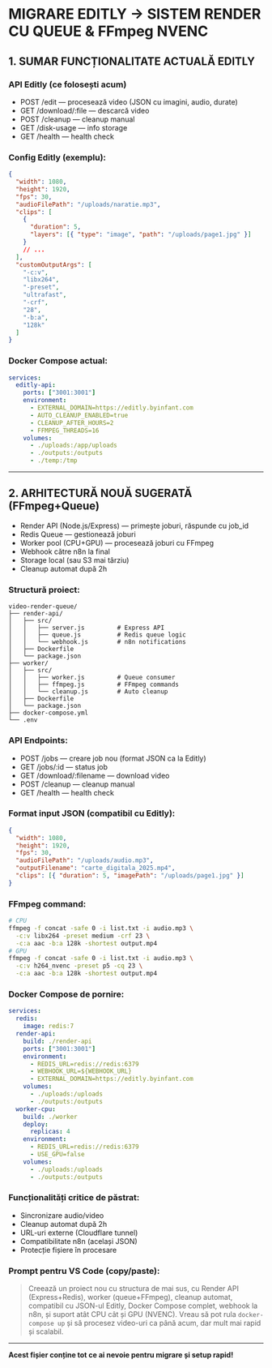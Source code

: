# MIGRARE EDITLY → SISTEM RENDER CU QUEUE & FFmpeg NVENC

## 1. SUMAR FUNCȚIONALITATE ACTUALĂ EDITLY

### API Editly (ce folosești acum)

- POST /edit — procesează video (JSON cu imagini, audio, durate)
- GET /download/:file — descarcă video
- POST /cleanup — cleanup manual
- GET /disk-usage — info storage
- GET /health — health check

### Config Editly (exemplu):

```json
{
  "width": 1080,
  "height": 1920,
  "fps": 30,
  "audioFilePath": "/uploads/naratie.mp3",
  "clips": [
    {
      "duration": 5,
      "layers": [{ "type": "image", "path": "/uploads/page1.jpg" }]
    }
    // ...
  ],
  "customOutputArgs": [
    "-c:v",
    "libx264",
    "-preset",
    "ultrafast",
    "-crf",
    "28",
    "-b:a",
    "128k"
  ]
}
```

### Docker Compose actual:

```yaml
services:
  editly-api:
    ports: ["3001:3001"]
    environment:
      - EXTERNAL_DOMAIN=https://editly.byinfant.com
      - AUTO_CLEANUP_ENABLED=true
      - CLEANUP_AFTER_HOURS=2
      - FFMPEG_THREADS=16
    volumes:
      - ./uploads:/app/uploads
      - ./outputs:/outputs
      - ./temp:/tmp
```

---

## 2. ARHITECTURĂ NOUĂ SUGERATĂ (FFmpeg+Queue)

- Render API (Node.js/Express) — primește joburi, răspunde cu job_id
- Redis Queue — gestionează joburi
- Worker pool (CPU+GPU) — procesează joburi cu FFmpeg
- Webhook către n8n la final
- Storage local (sau S3 mai târziu)
- Cleanup automat după 2h

### Structură proiect:

```
video-render-queue/
├── render-api/
│   ├── src/
│   │   ├── server.js         # Express API
│   │   ├── queue.js          # Redis queue logic
│   │   └── webhook.js        # n8n notifications
│   ├── Dockerfile
│   └── package.json
├── worker/
│   ├── src/
│   │   ├── worker.js         # Queue consumer
│   │   ├── ffmpeg.js         # FFmpeg commands
│   │   └── cleanup.js        # Auto cleanup
│   ├── Dockerfile
│   └── package.json
├── docker-compose.yml
└── .env
```

### API Endpoints:

- POST /jobs — creare job nou (format JSON ca la Editly)
- GET /jobs/:id — status job
- GET /download/:filename — download video
- POST /cleanup — cleanup manual
- GET /health — health check

### Format input JSON (compatibil cu Editly):

```json
{
  "width": 1080,
  "height": 1920,
  "fps": 30,
  "audioFilePath": "/uploads/audio.mp3",
  "outputFilename": "carte_digitala_2025.mp4",
  "clips": [{ "duration": 5, "imagePath": "/uploads/page1.jpg" }]
}
```

### FFmpeg command:

```bash
# CPU
ffmpeg -f concat -safe 0 -i list.txt -i audio.mp3 \
  -c:v libx264 -preset medium -crf 23 \
  -c:a aac -b:a 128k -shortest output.mp4
# GPU
ffmpeg -f concat -safe 0 -i list.txt -i audio.mp3 \
  -c:v h264_nvenc -preset p5 -cq 23 \
  -c:a aac -b:a 128k -shortest output.mp4
```

### Docker Compose de pornire:

```yaml
services:
  redis:
    image: redis:7
  render-api:
    build: ./render-api
    ports: ["3001:3001"]
    environment:
      - REDIS_URL=redis://redis:6379
      - WEBHOOK_URL=${WEBHOOK_URL}
      - EXTERNAL_DOMAIN=https://editly.byinfant.com
    volumes:
      - ./uploads:/uploads
      - ./outputs:/outputs
  worker-cpu:
    build: ./worker
    deploy:
      replicas: 4
    environment:
      - REDIS_URL=redis://redis:6379
      - USE_GPU=false
    volumes:
      - ./uploads:/uploads
      - ./outputs:/outputs
```

### Funcționalități critice de păstrat:

- Sincronizare audio/video
- Cleanup automat după 2h
- URL-uri externe (Cloudflare tunnel)
- Compatibilitate n8n (același JSON)
- Protecție fișiere în procesare

### Prompt pentru VS Code (copy/paste):

> Creează un proiect nou cu structura de mai sus, cu Render API (Express+Redis), worker (queue+FFmpeg), cleanup automat, compatibil cu JSON-ul Editly, Docker Compose complet, webhook la n8n, și suport atât CPU cât și GPU (NVENC). Vreau să pot rula `docker-compose up` și să procesez video-uri ca până acum, dar mult mai rapid și scalabil.

---

**Acest fișier conține tot ce ai nevoie pentru migrare și setup rapid!**
